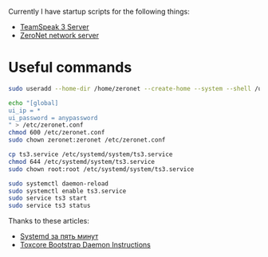 Currently I have startup scripts for the following things:

- [TeamSpeak 3 Server](ts3.service)
- [ZeroNet network server](zeronet.service)


# Useful commands

```bash
sudo useradd --home-dir /home/zeronet --create-home --system --shell /usr/sbin/nologin --user-group -G debian-tor zeronet

echo "[global]
ui_ip = *
ui_password = anypassword
" > /etc/zeronet.conf
chmod 600 /etc/zeronet.conf
sudo chown zeronet:zeronet /etc/zeronet.conf

cp ts3.service /etc/systemd/system/ts3.service
chmod 644 /etc/systemd/system/ts3.service
sudo chown root:root /etc/systemd/system/ts3.service

sudo systemctl daemon-reload
sudo systemctl enable ts3.service
sudo service ts3 start
sudo service ts3 status
```

Thanks to these articles:
- [Systemd за пять минут](https://habrahabr.ru/company/centosadmin/blog/255845/)
- [Toxcore Bootstrap Daemon Instructions](https://github.com/irungentoo/toxcore/tree/master/other/bootstrap_daemon)
